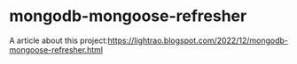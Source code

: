 # mongodb-mongoose-refresher
A article about this project:https://lightrao.blogspot.com/2022/12/mongodb-mongoose-refresher.html

